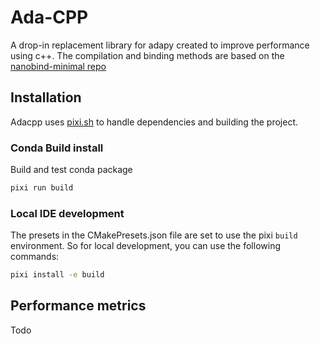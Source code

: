 # Ada-CPP

A drop-in replacement library for adapy created to improve performance using c++.
The compilation and binding methods are based on the [nanobind-minimal repo](https://github.com/Krande/nanobind-minimal)


## Installation

Adacpp uses [pixi.sh](https://pixi.sh/latest/) to handle dependencies and building the project.

### Conda Build install

Build and test conda package

```bash
pixi run build
```

### Local IDE development

The presets in the CMakePresets.json file are set to use the pixi `build` environment. So for local development, you can use the following commands:

```bash
pixi install -e build
``` 

## Performance metrics
Todo
